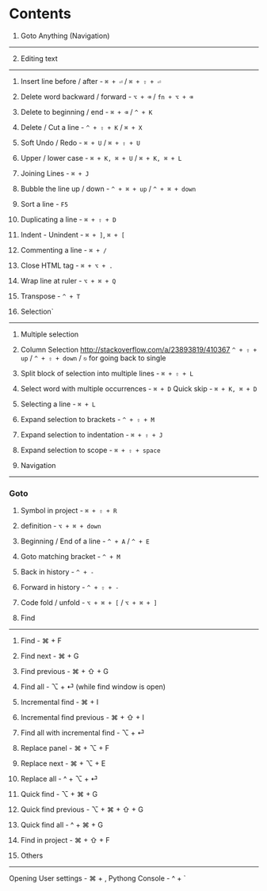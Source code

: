 Contents
=========

1. Goto Anything (Navigation)
------------------------------

2. Editing text
----------------

1.  Insert line before / after - `⌘ + ⏎` / `⌘ + ⇧ + ⏎`
2.  Delete word backward / forward - `⌥ + ⌫` / `fn + ⌥ + ⌫`
3.  Delete to beginning / end - `⌘ + ⌫` / `^ + K`
4.  Delete / Cut a line - `^ + ⇧ + K` / `⌘ + X`
5.  Soft Undo / Redo - `⌘ + U` / `⌘ + ⇧ + U`
6.  Upper / lower case - `⌘ + K, ⌘ + U` / `⌘ + K, ⌘ + L`
7.  Joining Lines - `⌘ + J`
8.  Bubble the line up / down - `^ + ⌘ + up` / `^ + ⌘ + down`
9.  Sort a line - `F5`
10. Duplicating a line - `⌘ + ⇧ + D`
11. Indent - Unindent - `⌘ + ]`, `⌘ + [`
12. Commenting a line - `⌘ + /`
13. Close HTML tag - `⌘ + ⌥ + .`
14. Wrap line at ruler - `⌥ + ⌘ + Q`
15. Transpose - `^ + T`

3. Selection`
-------------

1.  Multiple selection
2.  Column Selection
      http://stackoverflow.com/a/23893819/410367
      `^ + ⇧ + up` / `^ + ⇧ + down` / `⎋` for going back to single
3.  Split block of selection into multiple lines - `⌘ + ⇧ + L`
4.  Select word with multiple occurrences - `⌘ + D`
    Quick skip - `⌘ + K, ⌘ + D`
5.  Selecting a line - `⌘ + L`
6.  Expand selection to brackets - `^ + ⇧ + M`
7.  Expand selection to indentation - `⌘ + ⇧ + J`
8.  Expand selection to scope - `⌘ + ⇧ + space`


4. Navigation
--------------

### Goto

1.  Symbol in project - `⌘ + ⇧ + R`
2.  definition - `⌥ + ⌘ + down`
3.  Beginning / End of a line - `^ + A` / `^ + E`
9.  Goto matching bracket - `^ + M`
6.  Back in history - `^ + -`
7.  Forward in history - `^ + ⇧ + -`
8.  Code fold / unfold - `⌥ + ⌘ + [` / `⌥ + ⌘ + ]`

5. Find
--------

1.  Find - ⌘ + F
2.  Find next - ⌘ + G
3.  Find previous - ⌘ + ⇧ + G
4.  Find all - ⌥ + ⏎ (while find window is open)
5.  Incremental find - ⌘ + I
6.  Incremental find previous - ⌘ + ⇧ + I
7.  Find all with incremental find - ⌥ + ⏎

8.  Replace panel - ⌘ + ⌥ + F
9.  Replace next - ⌘ + ⌥ + E
10. Replace all - ^ + ⌥ + ⏎

11. Quick find - ⌥ + ⌘ + G
12. Quick find previous - ⌥ + ⌘ + ⇧ + G
13. Quick find all - ^ + ⌘ + G

14. Find in project - ⌘ + ⇧ + F

6. Others
----------

Opening User settings - ⌘ + ,
Pythong Console - ^ + `




